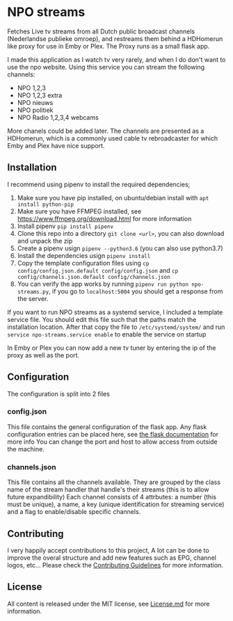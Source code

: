 # NPO streams
Fetches Live tv streams from all Dutch public broadcast channels (Nederlandse publieke omroep), and restreams them behind a HDHomerun like proxy for use in Emby or Plex.
The Proxy runs as a small flask app.

I made this application as I watch tv very rarely, and when I do don't want to use the npo website. Using this service you can stream the following channels:
*  NPO 1,2,3
*  NPO 1,2,3 extra
*  NPO nieuws
*  NPO politiek
*  NPO Radio 1,2,3,4 webcams

More chanels could be added later. The channels are presented as a HDHomerun, which is a commonly used cable tv rebroadcaster for which Emby and Plex have nice support.

## Installation
I recommend using pipenv to install the required dependencies;

1.  Make sure you have pip installed, on ubuntu/debian install with `apt install python-pip`
2.  Make sure you have FFMPEG installed, see https://www.ffmpeg.org/download.html for more information 
2.  Install pipenv `pip install pipenv`
3.  Clone this repo into a directory `git clone <url>`, you can also download and unpack the zip
4.  Create a pipenv usign `pipenv --python3.6` (you can also use python3.7)
5.  Install the dependencies usign `pipenv install`
6.  Copy the template configuration files using `cp config/config.json.default config/config.json` and `cp config/channels.json.default config/channels.json`
6.  You can verify the app works by running `pipenv run python npo-streams.py`, if you go to `localhost:5004` you should get a response from the server.

If you want to run NPO streams as a systemd service, I included a template service file.
You should edit this file such that the paths match the installation location. 
After that copy the file to `/etc/systemd/system/` and run `service npo-streams.service enable` to enable the service on startup

In Emby or Plex you can now add a new tv tuner by entering the ip of the proxy as well as the port.

## Configuration
The configuration is split into 2 files

### config.json
This file contains the general configuration of the flask app. Any flask configuration entries can be placed here, see [the flask documentation](http://flask.pocoo.org/docs/1.0/config/) for more info
You can change the port and host to allow access from outside the machine.

### channels.json
This file contains all the channels available. They are grouped by the class name of the stream handler that handle's their streams (this is to allow future expandibility)
Each channel consists of 4 attrbutes: a number (this must be unique), a name, a key (unique identification for streaming service) and a flag to enable/disable specific channels.

## Contributing
I very happily accept contributions to this project, 
A lot can be done to improve the overal structure and add new features such as EPG, channel logos, etc...
Please check the [Contributing Guidelines](Contributing.md) for more information.

## License
All content is released under the MIT license, see [License.md](example.com) for more information.

